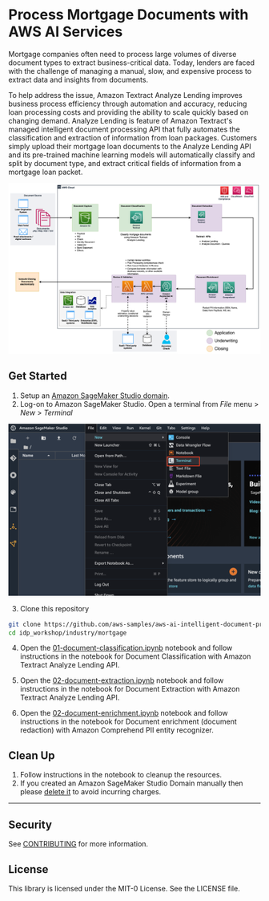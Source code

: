 # Process Mortgage Documents with AWS AI Services

Mortgage companies often need to process large volumes of diverse document types to extract business-critical data. Today, lenders are faced with the challenge of managing a manual, slow, and expensive process to extract data and insights from documents.

To help address the issue, Amazon Textract Analyze Lending improves business process efficiency through automation and accuracy, reducing loan processing costs and providing the ability to scale quickly based on changing demand. Analyze Lending is feature of Amazon Textract's managed intelligent document processing API that fully automates the classification and extraction of information from loan packages. Customers simply upload their mortgage loan documents to the Analyze Lending API and its pre-trained machine learning models will automatically classify and split by document type, and extract critical fields of information from a mortgage loan packet.

![Architecture](./images/idp-mortgage-arch.png)

## Get Started

1. Setup an [Amazon SageMaker Studio domain](https://docs.aws.amazon.com/sagemaker/latest/dg/gs-studio-onboard.html).
2. Log-on to Amazon SageMaker Studio. Open a terminal from _File_ menu > _New_ > _Terminal_
   
<div align="center">
    <p align="center">
       <img src="./images/sm-studio-terminal.png" alt="sf"/>
    </p>
</div>

3. Clone this repository

```sh
git clone https://github.com/aws-samples/aws-ai-intelligent-document-processing idp_workshop
cd idp_workshop/industry/mortgage
```

4. Open the [01-document-classification.ipynb](./01-document-classification.ipynb) notebook and follow instructions in the notebook for Document Classification with Amazon Textract Analyze Lending API.

5. Open the [02-document-extraction.ipynb](./02-document-extraction.ipynb) notebook and follow instructions in the notebook for Document Extraction with Amazon Textract Analyze Lending API.
   
6. Open the [02-document-enrichment.ipynb](./02-document-enrichment.ipynb) notebook and follow instructions in the notebook for Document enrichment (document redaction) with Amazon Comprehend PII entity recognizer.

## Clean Up

1. Follow instructions in the notebook to cleanup the resources.
2. If you created an Amazon SageMaker Studio Domain manually then please [delete it](https://docs.aws.amazon.com/sagemaker/latest/dg/gs-studio-delete-domain.html) to avoid incurring charges.
   
---
## Security

See [CONTRIBUTING](CONTRIBUTING.md#security-issue-notifications) for more information.

## License

This library is licensed under the MIT-0 License. See the LICENSE file.

